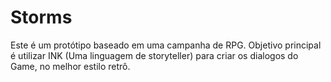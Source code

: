 # Storms
Este é um protótipo baseado em uma campanha de RPG. Objetivo principal é utilizar INK (Uma linguagem de storyteller) para criar os dialogos do Game, no melhor estilo retrô.
